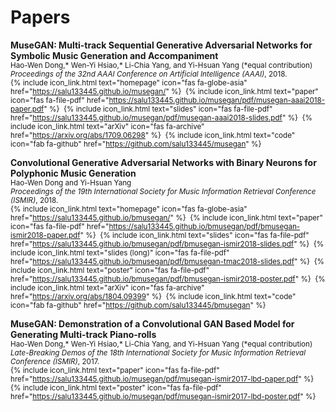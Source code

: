 # Papers

__MuseGAN: Multi-track Sequential Generative Adversarial Networks for Symbolic Music Generation and Accompaniment__<br>
<span style="font-size:smaller;">
  Hao-Wen Dong,\* Wen-Yi Hsiao,\* Li-Chia Yang, and Yi-Hsuan Yang (\*equal contribution)<br>
  _Proceedings of the 32nd AAAI Conference on Artificial Intelligence (AAAI)_, 2018.<br>
  {% include icon_link.html text="homepage" icon="fas fa-globe-asia" href="https://salu133445.github.io/musegan/" %}&nbsp;
  {% include icon_link.html text="paper" icon="fas fa-file-pdf" href="https://salu133445.github.io/musegan/pdf/musegan-aaai2018-paper.pdf" %}&nbsp;
  {% include icon_link.html text="slides" icon="fas fa-file-pdf" href="https://salu133445.github.io/musegan/pdf/musegan-aaai2018-slides.pdf" %}&nbsp;
  {% include icon_link.html text="arXiv" icon="fas fa-archive" href="https://arxiv.org/abs/1709.06298" %}&nbsp;
  {% include icon_link.html text="code" icon="fab fa-github" href="https://github.com/salu133445/musegan" %}
</span>

__Convolutional Generative Adversarial Networks with Binary Neurons for Polyphonic Music Generation__<br>
<span style="font-size:smaller;">
  Hao-Wen Dong and Yi-Hsuan Yang<br>
  _Proceedings of the 19th International Society for Music Information Retrieval Conference (ISMIR)_, 2018.<br>
  {% include icon_link.html text="homepage" icon="fas fa-globe-asia" href="https://salu133445.github.io/bmusegan/" %}&nbsp;
  {% include icon_link.html text="paper" icon="fas fa-file-pdf" href="https://salu133445.github.io/bmusegan/pdf/bmusegan-ismir2018-paper.pdf" %}&nbsp;
  {% include icon_link.html text="slides" icon="fas fa-file-pdf" href="https://salu133445.github.io/bmusegan/pdf/bmusegan-ismir2018-slides.pdf" %}&nbsp;
  {% include icon_link.html text="slides (long)" icon="fas fa-file-pdf" href="https://salu133445.github.io/bmusegan/pdf/bmusegan-tmac2018-slides.pdf" %}&nbsp;
  {% include icon_link.html text="poster" icon="fas fa-file-pdf" href="https://salu133445.github.io/bmusegan/pdf/bmusegan-ismir2018-poster.pdf" %}&nbsp;
  {% include icon_link.html text="arXiv" icon="fas fa-archive" href="https://arxiv.org/abs/1804.09399" %}&nbsp;
  {% include icon_link.html text="code" icon="fab fa-github" href="https://github.com/salu133445/bmusegan" %}
</span>

__MuseGAN: Demonstration of a Convolutional GAN Based Model for Generating Multi-track Piano-rolls__<br>
<span style="font-size:smaller;">
  Hao-Wen Dong,\* Wen-Yi Hsiao,\* Li-Chia Yang, and Yi-Hsuan Yang (\*equal contribution)<br>
  _Late-Breaking Demos of the 18th International Society for Music Information Retrieval Conference (ISMIR)_, 2017.<br>
  {% include icon_link.html text="paper" icon="fas fa-file-pdf" href="https://salu133445.github.io/musegan/pdf/musegan-ismir2017-lbd-paper.pdf" %}&nbsp;
  {% include icon_link.html text="poster" icon="fas fa-file-pdf" href="https://salu133445.github.io/musegan/pdf/musegan-ismir2017-lbd-poster.pdf" %}
</span>
